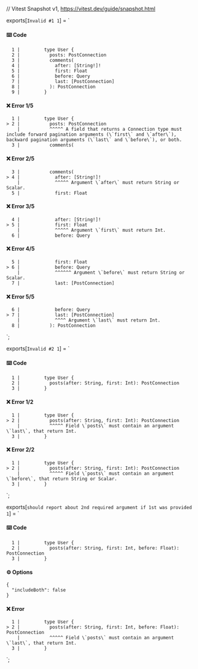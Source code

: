 // Vitest Snapshot v1, https://vitest.dev/guide/snapshot.html

exports[`Invalid #1 1`] = `
#### ⌨️ Code

      1 |         type User {
      2 |           posts: PostConnection
      3 |           comments(
      4 |             after: [String!]!
      5 |             first: Float
      6 |             before: Query
      7 |             last: [PostConnection]
      8 |           ): PostConnection
      9 |         }

#### ❌ Error 1/5

      1 |         type User {
    > 2 |           posts: PostConnection
        |           ^^^^^ A field that returns a Connection type must include forward pagination arguments (\`first\` and \`after\`), backward pagination arguments (\`last\` and \`before\`), or both.
      3 |           comments(

#### ❌ Error 2/5

      3 |           comments(
    > 4 |             after: [String!]!
        |             ^^^^^ Argument \`after\` must return String or Scalar.
      5 |             first: Float

#### ❌ Error 3/5

      4 |             after: [String!]!
    > 5 |             first: Float
        |             ^^^^^ Argument \`first\` must return Int.
      6 |             before: Query

#### ❌ Error 4/5

      5 |             first: Float
    > 6 |             before: Query
        |             ^^^^^^ Argument \`before\` must return String or Scalar.
      7 |             last: [PostConnection]

#### ❌ Error 5/5

      6 |             before: Query
    > 7 |             last: [PostConnection]
        |             ^^^^ Argument \`last\` must return Int.
      8 |           ): PostConnection
`;

exports[`Invalid #2 1`] = `
#### ⌨️ Code

      1 |         type User {
      2 |           posts(after: String, first: Int): PostConnection
      3 |         }

#### ❌ Error 1/2

      1 |         type User {
    > 2 |           posts(after: String, first: Int): PostConnection
        |           ^^^^^ Field \`posts\` must contain an argument \`last\`, that return Int.
      3 |         }

#### ❌ Error 2/2

      1 |         type User {
    > 2 |           posts(after: String, first: Int): PostConnection
        |           ^^^^^ Field \`posts\` must contain an argument \`before\`, that return String or Scalar.
      3 |         }
`;

exports[`should report about 2nd required argument if 1st was provided 1`] = `
#### ⌨️ Code

      1 |         type User {
      2 |           posts(after: String, first: Int, before: Float): PostConnection
      3 |         }

#### ⚙️ Options

    {
      "includeBoth": false
    }

#### ❌ Error

      1 |         type User {
    > 2 |           posts(after: String, first: Int, before: Float): PostConnection
        |           ^^^^^ Field \`posts\` must contain an argument \`last\`, that return Int.
      3 |         }
`;
